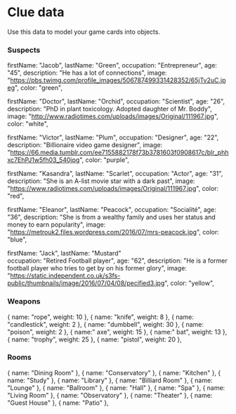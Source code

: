 # Clue data

Use this data to model your game cards into objects.

### Suspects


firstName: "Jacob",
lastName: "Green",
occupation: "Entrepreneur",
age: "45",
description: "He has a lot of connections",
image: "https://pbs.twimg.com/profile_images/506787499331428352/65jTv2uC.jpeg",
color: "green",

firstName: "Doctor",
lastName: "Orchid",
occupation: "Scientist",
age: "26",
description: "PhD in plant toxicology. Adopted daughter of Mr. Boddy",
image: "http://www.radiotimes.com/uploads/images/Original/111967.jpg",
color: "white",

firstName: "Victor",
lastName: "Plum",
occupation: "Designer",
age: "22",
description: "Billionaire video game designer",
image: "https://66.media.tumblr.com/ee7155882178f73b3781603f0908617c/blr_phhxc7EhPJ1w5fh03_540jpg",
color: "purple",

firstName: "Kasandra",
lastName: "Scarlet",
occupation: "Actor",
age: "31",
description: "She is an A-list movie star with a dark past",
image: "https://www.radiotimes.com/uploads/images/Original/111967.jpg",
color: "red",

firstName: "Eleanor",
lastName: "Peacock",
occupation: "Socialité",
age: "36",
description: "She is from a wealthy family and uses her status and money to earn popularity",
image: "https://metrouk2.files.wordpress.com/2016/07/mrs-peacock.jpg",
color: "blue",

firstName: "Jack",
lastName: "Mustard"  
occupation: "Retired Football player",
age: "62",
description: "He is a former football player who tries to get by on his former glory",
image: "https://static.independent.co.uk/s3fs-public/thumbnails/image/2016/07/04/08/pecified3.jpg",
color: "yellow",

### Weapons

{ name: "rope", weight: 10 },
{ name: "knife", weight: 8 },
{ name: "candlestick", weight: 2 },
{ name: "dumbbell", weight: 30 },
{ name: "poison", weight: 2 },
{ name:" axe", weight: 15 },
{ name:" bat", weight: 13 },
{ name: "trophy", weight: 25 },
{ name: "pistol", weight: 20 },

### Rooms

{ name: "Dining Room" },
{ name: "Conservatory" },
{ name: "Kitchen" },
{ name: "Study" },
{ name: "Library" },
{ name: "Billiard Room" },
{ name: "Lounge" },
{ name: "Ballroom" },
{ name: "Hall" },
{ name: "Spa" },
{ name: "Living Room" },
{ name: "Observatory" },
{ name: "Theater" },
{ name: "Guest House" },
{ name: "Patio" },